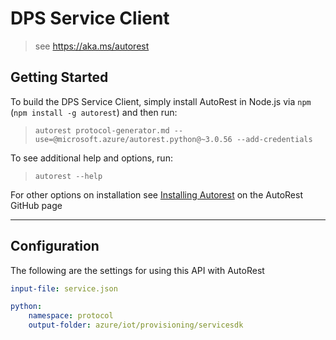 # DPS Service Client
> see https://aka.ms/autorest

## Getting Started
To build the DPS Service Client, simply install AutoRest in Node.js via `npm` (`npm install -g autorest`) and then run:
> `autorest protocol-generator.md --use=@microsoft.azure/autorest.python@~3.0.56 --add-credentials`

To see additional help and options, run:
> `autorest --help`

For other options on installation see [Installing Autorest](https://aka.ms/autorest/install) on the AutoRest GitHub page

---

## Configuration
The following are the settings for using this API with AutoRest

```yaml
input-file: service.json

python:
    namespace: protocol
    output-folder: azure/iot/provisioning/servicesdk
```